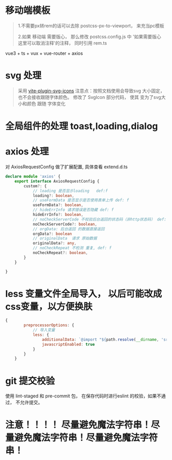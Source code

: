 # 移动端模板
>1.不需要px转rem的话可以去除 postcss-px-to-viewport， 来充当pc模板  
> 
>2.如果 移动端 需要版心， 那么修改 postcss.config.js 中 '如果需要版心 这里可以取消注释'的注释， 同时引用 rem.ts

vue3 + ts + vux + vue-router + axios


# svg 处理

> 采用 [vite-plugin-svg-icons](https://github.com/anncwb/vite-plugin-svg-icons)
> 注意点：按照文档使用会导致svg 大小固定，也不会接收跟随字体颜色。  修改了 SvgIcon 部分代码， 使其 变为了svg大小和颜色 跟随 字体变化



# 全局组件的处理 toast,loading,dialog


# axios 处理
对 AxiosRequestConfig 做了扩展配置, 具体查看 extend.d.ts
```ts
declare module 'axios' {
    export interface AxiosRequestConfig {
        custom?: {
            // loading 是否显示loading   def:f
            loading?: boolean,
            // useFormData 是否显示是否使用表单上传 def: f
            useFormData?: boolean,
            // hideErrInfo 请求错误是否隐藏 def: f
            hideErrInfo?: boolean,
            // noCheckServerCode 不校验后台返回的状态码（非http状态码） def: f
            noCheckServerCode?: boolean,
            // orgData: 后台返回 的数据直接返回
            orgData?: boolean
            // originalData  请求 原始数据
            originalData?: any,
            // noCheckRepeat 不检测 重复, def: f
            noCheckRepeat?: boolean,
        }
    }

}
```


# less 变量文件全局导入， 以后可能改成 css变量，以方便换肤
```js
{
        preprocessorOptions: {
            // 导入变量
            less: {
                additionalData: `@import "${path.resolve(__dirname, 'src/styles/var.less')}";`,
                javascriptEnabled: true
            }
        }
    }
```

# git 提交校验
使用 lint-staged 和 pre-commit 包， 在保存代码时进行eslint 的校验，如果不通过， 不允许提交。

# 注意！！！！ 尽量避免魔法字符串！尽量避免魔法字符串！尽量避免魔法字符串！